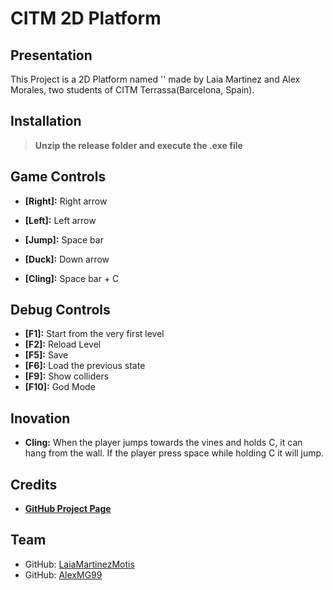# CITM 2D Platform
## Presentation
This Project is a 2D Platform named '' made by Laia Martinez and Alex Morales, two students of CITM Terrassa(Barcelona, Spain). 

## Installation
> __Unzip the release folder and execute the .exe file__

## Game Controls
* __[Right]:__ Right arrow
* __[Left]:__ Left arrow
* __[Jump]:__ Space bar
* __[Duck]:__ Down arrow

* __[Cling]:__ Space bar + C

## Debug Controls
* __[F1]:__ Start from the very first level
* __[F2]:__ Reload Level
* __[F5]:__ Save
* __[F6]:__ Load the previous state
* __[F9]:__ Show colliders
* __[F10]:__ God Mode

## Inovation
* __Cling:__ When the player jumps towards the vines and holds C, it can hang from the wall. If the player press space while holding C it will jump.

## Credits
* **[GitHub Project Page](https://github.com/AlexMG99/CITM2_2D_Platform)**

## Team
* GitHub: [LaiaMartinezMotis](https://github.com/LaiaMartinezMotis)
* GitHub: [AlexMG99](https://github.com/AlexMG99)

